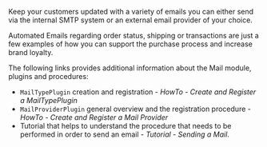 Keep your customers updated with a variety of emails you can either send via the internal SMTP system or an external email provider of your choice. 

Automated Emails regarding order status, shipping or transactions are just a few examples of how you can support the purchase process and increase brand loyalty.

The following links provides additional information about the Mail module, plugins and procedures: 

*  `MailTypePlugin` creation and  registration -  _HowTo - Create and Register a MailTypePlugin_
*  `MailProviderPlugin` general overview and the registration procedure - _HowTo - Create and Register a Mail Provider_
*  Tutorial that helps to understand the procedure that needs to be performed in order to send an email - _Tutorial - Sending a Mail_.

<!--
Sending mail is a standard web application task. There are many cases where an action triggers an email to be sent. These actions can be newsletter subscriptions, order placement, refunds, customer account registration, etc.
The Mail module helps you to create emails to be sent. To send an email you need to create a MailTransfer and pass it to the `MailFacade::handleMail()` method. The Mail module will handle sending the email.

`MailFacade::handleMail()` uses the email provider that you define for the project and each provider behaves differently. One takes a fully rendered template and sends it, one just will receive a request with query params and another one only works with a well formatted JSON. There are many ways Mail Providers do their job. Therefore the Mail module is suited to work easily with a wide range of providers.

To get started a simple provider has been included. The (default) provider uses [SwiftMailer](http://swiftmailer.org/). The implementation uses the same view behavior as Yves and Zed. The default provider renders the defined templates and sends them. Override functionality for overriding templates and translations are also available in this module.

Some  module already make use of the Mail module. To make sure the Mail module handles the mail for these other modules, register them in the Mail module before allowing emails to be handled.

**See also:**

* [HowTo - Create and Register a MailTypePluginHowTo](https://documentation.spryker.com/tutorials/howtos/ht-mail-create-mailtype-plugin.htm) 
* [Create and Register a Mail Provider](https://documentation.spryker.com/tutorials/howtos/ht-create-register_provider-plugin.htm)
* [Tutorial - Sending a Mail](https://documentation.spryker.com/tutorials/introduction/mail_how_to_send.htm)
-->